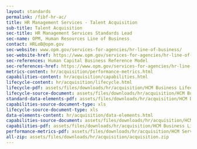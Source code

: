 ```yaml
---
layout: standards
permalink: /fibf-hr-ac/
title: HR Management Services - Talent Acquisition
sub-title: Talent Acquisition
sec-title: HR Management Services Standards Lead
sec-name: OPM, Human Resources Line of Business
contact: HRLoB@opm.gov
sec-website: www.opm.gov/services-for-agencies/hr-line-of-business/
sec-website-href: https://www.opm.gov/services-for-agencies/hr-line-of-business/
sec-references: Human Capital Business Reference Model
sec-references-href: https://www.opm.gov/services-for-agencies/hr-line-of-business/hc-business-reference-model/
metrics-content: hr/acquisition/performance-metrics.html
capabilities-content: hr/acquisition/capabilities.html
lifecycle-content: hr/acquisition/lifecycle.html
lifecycle-pdf: assets/files/downloads/hr/acquisition/HCM Business Lifecycle and Capabilities_A2 (Talent Acquisition).xlsx
lifecycle-source-document: assets/files/downloads/hr/acquisition/HCM Business Lifecycle and Capabilities_A2 (Talent Acquisition).xlsx
standard-data-elements-pdf: assets/files/downloads/hr/acquisition/HCM Data Standards_A2 (Talent Acquisition).xlsx
capabilities-source-document-type: xls
lifecycle-source-document-type: xls
data-elements-content: hr/acquisition/data-elements.html
capabilities-source-document: assets/files/downloads/hr/acquisition/HCM Business Lifecycle and Capabilities_A2 (Talent Acquisition).xlsx
capabilities-pdf: assets/files/downloads/hr/acquisition/HCM Business Lifecycle and Capabilities_A2 (Talent Acquisition).xlsx
performance-metrics-pdf: assets/files/downloads/hr/acquisition/HCM Service Measures_A2 (Talent Acquisition).xlsx
all-zip: assets/files/downloads/hr/acquisition/acquisition.zip
---
```

